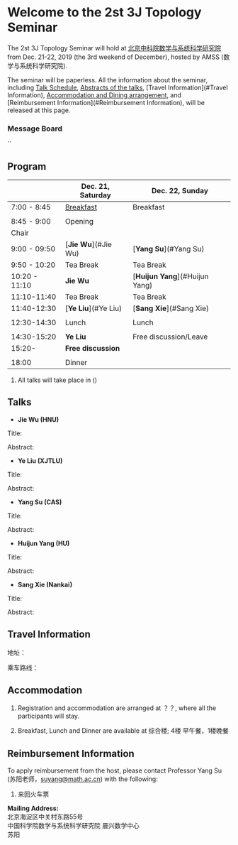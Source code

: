 # Welcome to the 2st 3J Topology Seminar  

The 2st 3J Topology Seminar will hold at [北京中科院数学与系统科学研究院](http://www.amss.ac.cn) from Dec. 21-22, 2019 (the 3rd weekend of December), hosted by AMSS (数学与系统科学研究院).

The seminar will be paperless. All the information about the seminar, including [Talk Schedule](#Program), [Abstracts of the talks](#Talks), [Travel Information](#Travel Information), [Accommodation and Dining arrangement](#Accommodation), and [Reimbursement Information](#Reimbursement Information), will be released at this page.

### Message Board
``


## <span id="Program">Program</span>  


|                         |       Dec. 21, Saturday           |   Dec. 22, Sunday                      |
| ----------------------- | --------------------------------  | -------------------------------------- |
|       7:00 - 8:45       |      [Breakfast](#dining)         |      Breakfast                         |
|                                                                                                      |
|       8:45 - 9:00       |           Opening                 |                                        |
|         Chair           |                                   |                                        |
|       9:00 - 09:50      |      [**Jie Wu**](#Jie Wu)        |       [**Yang Su**](#Yang Su)          | 
|       9:50 - 10:20      |          Tea Break                |         Tea Break                      |
|       10:20 - 11:10     |               **Jie Wu**          |    [**Huijun Yang**](#Huijun Yang)     |
|       11:10-11:40       |          Tea Break                |         Tea Break                      |
|       11:40-12:30       |      [**Ye Liu**](#Ye Liu)        |    [**Sang Xie**](#Sang Xie)           | 
|                                                                                                      |
|       12:30-14:30       |          Lunch                    |        Lunch                           |
|                                                                                                      |
|       14:30-15:20       |         **Ye Liu**               |         Free discussion/Leave          |
|       15:20-            |        **Free discussion**        |                                        |
|                                                                                                      |
|       18:00             |             Dinner                |                                        |
  
1. All talks will take place in ()   







## <span id="Talks">Talks</span>    


- **<span id="Jie Wu">Jie Wu</span> (HNU)**  

Title:  

Abstract: 



- **<span id="Ye Liu">Ye Liu</span> (XJTLU)**  

Title:  

Abstract: 



- **<span id="Yang Su">Yang Su</span> (CAS)**  

Title:  

Abstract: 



- **<span id="Huijun Yang">Huijun Yang</span> (HU)**  

Title: 

Abstract: 


  

- **<span id="Sang Xie">Sang Xie</span> (Nankai)**  

Title:  

Abstract: 




## <span id="Travel Information">Travel Information</span>

地址：  

乘车路线：  

 



## <span id="Accommodation">Accommodation</span>

1. Registration and accommodation are arranged at ？？, where all the participants will stay.

2. <span id="dining">Breakfast</span>, Lunch and Dinner are available at 综合楼; 4楼 早午餐，1楼晚餐  




##  <span id="Reimbursement Information">Reimbursement Information</span>  

To apply reimbursement from the host, please contact Professor Yang Su (苏阳老师，suyang@math.ac.cn) with the following:

1.	来回火车票  

**Mailing Address:**  
北京海淀区中关村东路55号    
中国科学院数学与系统科学研究院 晨兴数学中心  
苏阳


